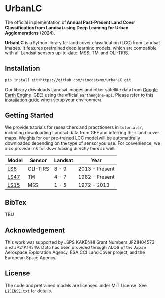 # UrbanLC

<!-- # Diffusion Sampling with Momentum
[![][Arxiv]][Arxiv-link] [![][colab]][colab-link] [![][huggingface]][huggingface-link] -->

The official implementation of **Annual Past-Present Land Cover Classification from Landsat using Deep Learning for Urban Agglomerations** (2024).

**UrbanLC** is a Python library for land cover classification (LCC) from Landsat Images. It features pretrained deep learning models, which are compatible with all Landsat sensors up-to-date: MSS, TM, and OLI-TIRS. 
<!-- Documentation is availiable here. -->

## Installation

```bash
pip install git+https://github.com/sincostanx/UrbanLC.git
```

Our library downloads Landsat images and other satellite data from [Google Earth Engine](https://developers.google.com/earth-engine/datasets) (GEE) using the official ```earthengine-api```. Please refer to this [installation guide](https://developers.google.com/earth-engine/guides/python_install) when setup your environment.

## Getting Started

We provide tutorials for researchers and practitioners in ```tutorials/```, including downloading Landsat data from GEE and inferring their land cover maps. Weights for our pre-trained LCC model will be automatically downloaded depending on the type of sensor you use. For convenience, we also provide link for downloading directly here as well:

| Model     | Sensor | Landsat | Year |
|---------------|------------------|---------|-----------------|
| [LS8](https://drive.google.com/file/d/1smOhaM635ilQMOsFjlV5d-mLRBKJzfot/view?usp=sharing) | OLI-TIRS  | 8 - 9    | 2013 - Present   |
| [LS47](https://drive.google.com/file/d/1NL-rvvusxhbVCg4GkPbWANelpyIk_QF_/view?usp=sharing) | TM          | 4 - 7   | 1982 - Present |
| [LS15](https://drive.google.com/file/d/1T2dNN931VnN1EUn8b3lmZwaY3mVxHYWg/view?usp=sharing) | MSS          | 1 - 5   | 1972 - 2013 |

## BibTex

TBU

## Acknowledgement

This work was supported by JSPS KAKENHI Grant Numbers JP21H04573 and JP21K14249. Data has been provided through ALOS of the Japan Aerospace Exploration Agency, ESA CCI Land Cover project, and the European Space Agency.

## License

The code and pretrained models are licensed under MIT License. See [`LICENSE.txt`](LICENSE.txt) for details.